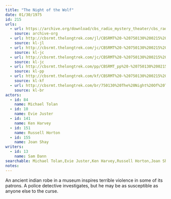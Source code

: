 ```yaml
---
title: "The Night of the Wolf"
date: 01/30/1975
id: 215
urls: 
  - url: https://archive.org/download/cbs_radio_mystery_theater/cbs_radio_mystery_theater-0201-0250.zip/cbs_radio_mystery_theater-0201-0250%2Fcbsrmt_0215_the_night_of_the_wolf.mp3
    source: archive-org
  - url: http://cbsrmt.thelongtrek.com/jl/CBSRMT%20-%20750130%200215%20The%20Night%20Of%20The%20Wolf_jl.mp3
    source: kl-jl
  - url: http://cbsrmt.thelongtrek.com/jc/CBSRMT%20-%20750130%200215%20Night%20Of%20The%20Wolf%20vbr%20oz_jc.mp3
    source: kl-jc
  - url: http://cbsrmt.thelongtrek.com/jc/CBSRMT%20-%20750130%200215%20Night%20of%20the%20Wolf%20vbr%20bm_jc.mp3
    source: kl-jc
  - url: http://cbsrmt.thelongtrek.com/pp/CBSRMT_pp%20-%20750130%200215%20The%20Night%20of%20the%20Wolf.mp3
    source: kl-pp
  - url: http://cbsrmt.thelongtrek.com/kf/CBSRMT%20-%20750130%200215%20The%20Night%20Of%20The%20Wolf_kf.mp3
    source: kl-kf
  - url: http://cbsrmt.thelongtrek.com/br/750130%20The%20Night%20Of%20The%20Wolf%20-%20WOR.mp3
    source: kl-br
actors:  
  - id: 84
    name: Michael Tolan  
  - id: 10
    name: Evie Juster  
  - id: 141
    name: Ken Harvey  
  - id: 151
    name: Russell Horton  
  - id: 155
    name: Joan Shay
writers:  
  - id: 13
    name: Sam Dann
searchable: Michael Tolan,Evie Juster,Ken Harvey,Russell Horton,Joan Shay Sam Dann
notes:  
---
```

An ancient indian robe in a museum inspires terrible violence in some of its patrons. A police detective investigates, but he may be as susceptible as anyone else to the curse.